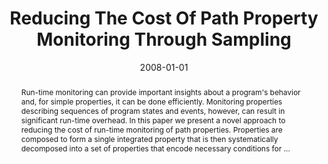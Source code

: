 ---
title: "Reducing The Cost Of Path Property Monitoring Through Sampling"
abstract: "Run-time monitoring can provide important insights about a program's behavior and, for simple properties, it can be done efficiently. Monitoring properties describing sequences of program states and events, however, can result in significant run-time overhead. In this paper we present a novel approach to reducing the cost of run-time monitoring of path properties. Properties are composed to form a single integrated property that is then systematically decomposed into a set of properties that encode necessary conditions for …"
date: 2008-01-01
venue: "23rd IEEE/ACM International Conference on Automated Software Engineering (ASE 2008), 15-19 September 2008, L'Aquila, Italy"
paperurl: https://ieeexplore.ieee.org/abstract/document/4639326/
authors: "Matthew B. Dwyer, Madeline Diep and Sebastian G. Elbaum"
awards: ""
---
